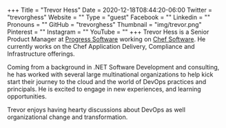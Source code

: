 +++
Title = "Trevor Hess"
Date = 2020-12-18T08:44:20-06:00
Twitter = "trevorghess"
Website = ""
Type = "guest"
Facebook = ""
Linkedin = ""
Pronouns = ""
GitHub = "trevorghess"
Thumbnail = "img/trevor.png"
Pinterest = ""
Instagram = ""
YouTube = ""
+++
Trevor Hess is a Senior Product Manager at [Progress Software](https://www.progress.com/) working on [Chef Software](https://www.chef.io/). He currently works on the Chef Application Delivery, Compliance and Infrastructure offerings.

Coming from a background in .NET Software Development and consulting, he has worked with several large multinational organizations to help kick start their journey to the cloud and the world of DevOps practices and principals. He is excited to engage in new experiences, and learning opportunities. 

Trevor enjoys having hearty discussions about DevOps as well organizational change and transformation.